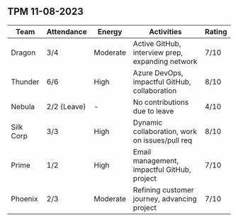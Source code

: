 ## TPM 11-08-2023


Team         | Attendance   | Energy   | Activities                                      | Rating
-------------|--------------|----------|-------------------------------------------------|-------
Dragon       | 3/4          | Moderate | Active GitHub, interview prep, expanding network | 7/10
Thunder      | 6/6          | High     | Azure DevOps, impactful GitHub, collaboration   | 8/10
Nebula       | 2/2 (Leave)  | -        | No contributions due to leave                  | 4/10
Silk Corp    | 3/3          | High     | Dynamic collaboration, work on issues/pull req | 8/10
Prime        | 1/2          | High     | Email management, impactful GitHub, project    | 7/10
Phoenix      | 2/3          | Moderate | Refining customer journey, advancing project   | 7/10
